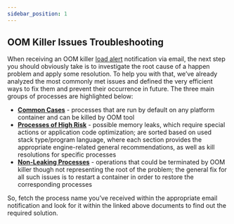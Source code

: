 ```yaml
---
sidebar_position: 1
---
```


## OOM Killer Issues Troubleshooting

When receiving an OOM killer [load alert](https://cloudmydc.com/) notification via email, the next step you should obviously take is to investigate the root cause of a happen problem and apply some resolution. To help you with that, we’ve already analyzed the most commonly met issues and defined the very efficient ways to fix them and prevent their occurrence in future. The three main groups of processes are highlighted below:

- **[Common Cases](https://cloudmydc.com/)** - processes that are run by default on any platform container and can be killed by OOM tool
- **[Processes of High Risk](https://cloudmydc.com/)** - possible memory leaks, which require special actions or application code optimization; are sorted based on used stack type/program language, where each section provides the appropriate engine-related general recommendations, as well as kill resolutions for specific processes
- **[Non-Leaking Processes](https://cloudmydc.com/)** - operations that could be terminated by OOM killer though not representing the root of the problem; the general fix for all such issues is to restart a container in order to restore the corresponding processes

So, fetch the process name you’ve received within the appropriate email notification and look for it within the linked above documents to find out the required solution.
